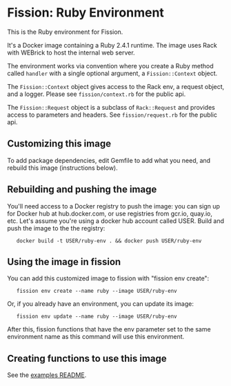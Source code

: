 # Fission: Ruby Environment

This is the Ruby environment for Fission.

It's a Docker image containing a Ruby 2.4.1 runtime. The image uses
Rack with WEBrick to host the internal web server.

The environment works via convention where you create a Ruby method
called `handler` with a single optional argument, a `Fission::Context`
object.

The `Fission::Context` object gives access to the Rack env, a
request object, and a logger. Please see `fission/context.rb` for the
public api.

The `Fission::Request` object is a subclass of `Rack::Request` and
provides access to parameters and headers. See `fission/request.rb`
for the public api.

## Customizing this image

To add package dependencies, edit Gemfile to add what you
need, and rebuild this image (instructions below).

## Rebuilding and pushing the image

You'll need access to a Docker registry to push the image: you can
sign up for Docker hub at hub.docker.com, or use registries from
gcr.io, quay.io, etc.  Let's assume you're using a docker hub account
called USER.  Build and push the image to the the registry:

```
   docker build -t USER/ruby-env . && docker push USER/ruby-env
```

## Using the image in fission

You can add this customized image to fission with "fission env
create":

```
   fission env create --name ruby --image USER/ruby-env
```

Or, if you already have an environment, you can update its image:

```
   fission env update --name ruby --image USER/ruby-env
```

After this, fission functions that have the env parameter set to the
same environment name as this command will use this environment.

## Creating functions to use this image

See the [examples README](examples/ruby/README.md).
